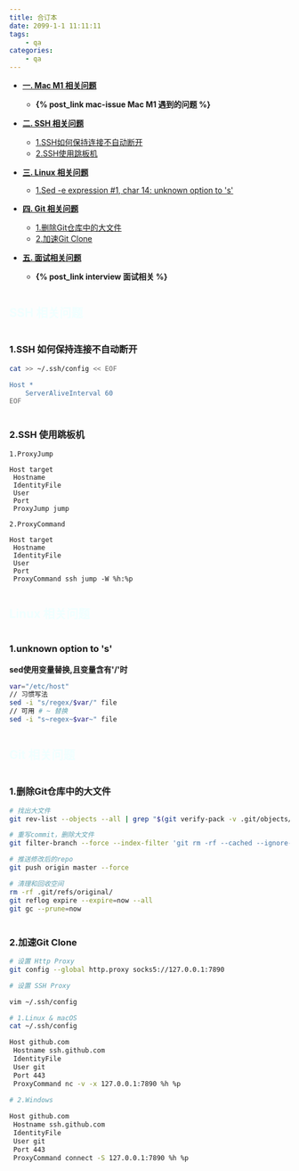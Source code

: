 ```yaml
---
title: 合订本
date: 2099-1-1 11:11:11
tags:
    - qa
categories: 
    - qa
---
```


- [__一. Mac M1 相关问题__](#mac)
  + __{% post_link mac-issue Mac M1 遇到的问题 %}__

- [__二. SSH 相关问题__](#ssh)
  + [1.SSH如何保持连接不自动断开](#ssh_keepalive)
  + [2.SSH使用跳板机](#ssh_jump)

- [__三. Linux 相关问题__](#linux)
  + [1.Sed -e expression #1, char 14: unknown option to 's'](#sed_err1)

- [__四. Git 相关问题__](#git)
  + [1.删除Git仓库中的大文件](#git_rm_large_file)
  + [2.加速Git Clone](#clone_speedup)
  
- [__五. 面试相关问题__](#interview)
  + __{% post_link interview 面试相关 %}__


# <h2 id="ssh" style="color:azure">SSH 相关问题</h2>

# <h3 id="ssh_keepalive">1.SSH 如何保持连接不自动断开</h3>

```bash
cat >> ~/.ssh/config << EOF

Host *
    ServerAliveInterval 60
EOF
```

# <h3 id="ssh_jump">2.SSH 使用跳板机</h3>

`1.ProxyJump`

```
Host target
 Hostname 
 IdentityFile 
 User 
 Port 
 ProxyJump jump
```

`2.ProxyCommand`

```
Host target
 Hostname 
 IdentityFile 
 User 
 Port 
 ProxyCommand ssh jump -W %h:%p
```

# <h2 id="linux" style="color:azure">Linux 相关问题</h2>

# <h3 id="sed_err1">1.unknown option to 's'</h3>

__sed使用变量替换,且变量含有'/'时__
```bash
var="/etc/host"
// 习惯写法
sed -i "s/regex/$var/" file
// 可用 # ~ 替换
sed -i "s~regex~$var~" file
```

# <h2 id="git" style="color:azure">Git 相关问题</h2>

# <h3 id="git_rm_large_file">1.删除Git仓库中的大文件</h3>

```bash
# 找出大文件
git rev-list --objects --all | grep "$(git verify-pack -v .git/objects/pack/*.idx | sort -k 3 -n | tail -5 | awk '{print$1}')"

# 重写commit，删除大文件
git filter-branch --force --index-filter 'git rm -rf --cached --ignore-unmatch LARGE_FILE_NAME' --prune-empty --tag-name-filter cat -- --all

# 推送修改后的repo
git push origin master --force

# 清理和回收空间
rm -rf .git/refs/original/
git reflog expire --expire=now --all
git gc --prune=now
```

# <h3 id="clone_speedup">2.加速Git Clone</h3>

```bash
# 设置 Http Proxy
git config --global http.proxy socks5://127.0.0.1:7890

# 设置 SSH Proxy

vim ~/.ssh/config

# 1.Linux & macOS
cat ~/.ssh/config

Host github.com
 Hostname ssh.github.com
 IdentityFile 
 User git
 Port 443
 ProxyCommand nc -v -x 127.0.0.1:7890 %h %p
 
# 2.Windows

Host github.com
 Hostname ssh.github.com
 IdentityFile 
 User git
 Port 443
 ProxyCommand connect -S 127.0.0.1:7890 %h %p
```